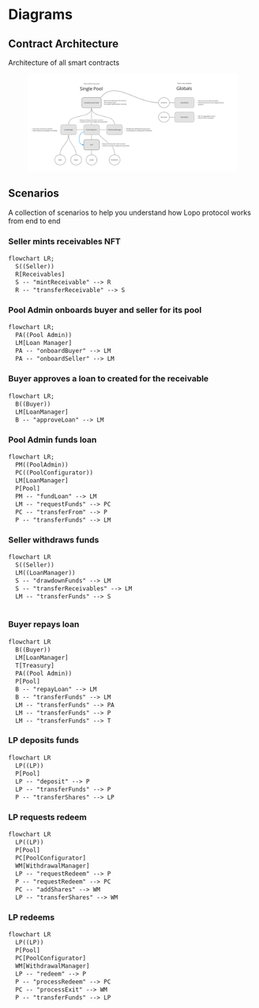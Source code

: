 # Diagrams

## Contract Architecture

Architecture of all smart contracts&#x20;

<figure><img src="../.gitbook/assets/image.png" alt=""><figcaption></figcaption></figure>

## Scenarios

A collection of scenarios to help you understand how Lopo protocol works from end to end

### Seller mints receivables NFT

```mermaid
flowchart LR;
  S((Seller))
  R[Receivables]
  S -- "mintReceivable" --> R
  R -- "transferReceivable" --> S
```

### Pool Admin onboards buyer and seller for its pool

```mermaid
flowchart LR;
  PA((Pool Admin))
  LM[Loan Manager]
  PA -- "onboardBuyer" --> LM
  PA -- "onboardSeller" --> LM
```

### Buyer approves a loan to created for the receivable

```mermaid
flowchart LR;
  B((Buyer))
  LM[LoanManager]
  B -- "approveLoan" --> LM
```

### Pool Admin funds loan

```mermaid
flowchart LR;
  PM((PoolAdmin))
  PC((PoolConfigurator))
  LM[LoanManager]
  P[Pool]
  PM -- "fundLoan" --> LM
  LM -- "requestFunds" --> PC
  PC -- "transferFrom" --> P
  P -- "transferFunds" --> LM  
```

### Seller withdraws funds

```mermaid
flowchart LR
  S((Seller))
  LM((LoanManager))
  S -- "drawdownFunds" --> LM
  S -- "transferReceivables" --> LM
  LM -- "transferFunds" --> S
  
```

### Buyer repays loan

```mermaid
flowchart LR
  B((Buyer))
  LM[LoanManager]
  T[Treasury]
  PA((Pool Admin))
  P[Pool]
  B -- "repayLoan" --> LM
  B -- "transferFunds" --> LM
  LM -- "transferFunds" --> PA
  LM -- "transferFunds" --> P
  LM -- "transferFunds" --> T
```

### LP deposits funds

```mermaid
flowchart LR
  LP((LP))
  P[Pool]
  LP -- "deposit" --> P
  LP -- "transferFunds" --> P
  P -- "transferShares" --> LP
```

### LP requests redeem

```mermaid
flowchart LR
  LP((LP))
  P[Pool]
  PC[PoolConfigurator]
  WM[WithdrawalManager]
  LP -- "requestRedeem" --> P
  P -- "requestRedeem" --> PC
  PC -- "addShares" --> WM
  LP -- "transferShares" --> WM
```

### LP redeems

```mermaid
flowchart LR
  LP((LP))
  P[Pool]
  PC[PoolConfigurator]
  WM[WithdrawalManager]
  LP -- "redeem" --> P
  P -- "processRedeem" --> PC
  PC -- "processExit" --> WM
  P -- "transferFunds" --> LP
```

